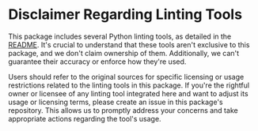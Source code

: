 # Disclaimer Regarding Linting Tools

This package includes several Python linting tools, as detailed in the [README](README.md). It's crucial to understand
that these tools aren't exclusive to this package, and we don't claim ownership of them. Additionally, we can't
guarantee their accuracy or enforce how they're used.

Users should refer to the original sources for specific licensing or usage restrictions related to the linting tools in
this package. If you're the rightful owner or licensee of any linting tool integrated here and want to adjust its usage
or licensing terms, please create an issue in this package's repository. This allows us to promptly address your
concerns and take appropriate actions regarding the tool's usage.